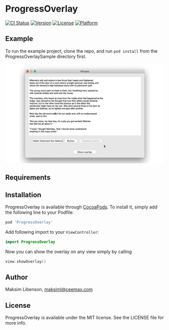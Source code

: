 # ProgressOverlay

[![CI Status](https://img.shields.io/travis/maksiml@ceemax.com/ProgressOverlay.svg?style=flat)](https://travis-ci.org/maksiml@ceemax.com/ProgressOverlay)
[![Version](https://img.shields.io/cocoapods/v/ProgressOverlay.svg?style=flat)](https://cocoapods.org/pods/ProgressOverlay)
[![License](https://img.shields.io/cocoapods/l/ProgressOverlay.svg?style=flat)](https://cocoapods.org/pods/ProgressOverlay)
[![Platform](https://img.shields.io/cocoapods/p/ProgressOverlay.svg?style=flat)](https://cocoapods.org/pods/ProgressOverlay)


## Example

To run the example project, clone the repo, and run `pod install` from the ProgressOverlaySample directory first.

![sample](https://github.com/maksiml/progressoverlay/blob/master/Media/sample.gif "Overlay Sample")

## Requirements

## Installation

ProgressOverlay is available through [CocoaPods](https://cocoapods.org). To install
it, simply add the following line to your Podfile:

```ruby
pod 'ProgressOverlay'
```

Add following import to your `ViewController`:

```swift
import ProgressOverlay
```

Now you can show the overlay on any view simply by calling 
```swift
view.showOverlay()
```

## Author

Maksim Libenson, maksiml@ceemax.com

## License

ProgressOverlay is available under the MIT license. See the LICENSE file for more info.
